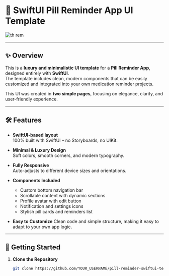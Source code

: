 # 💊 SwiftUI Pill Reminder App UI Template

![th rem](https://github.com/user-attachments/assets/e604688c-e77e-48bc-8776-7521c371164a)

---

## ✨ Overview

This is a **luxury and minimalistic UI template** for a **Pill Reminder App**, designed entirely with **SwiftUI**.  
The template includes clean, modern components that can be easily customized and integrated into your own medication reminder projects.

This UI was created in **two simple pages**, focusing on elegance, clarity, and user-friendly experience.

---

## 🛠 Features

- **SwiftUI-based layout**  
  100% built with SwiftUI – no Storyboards, no UIKit.

- **Minimal & Luxury Design**  
  Soft colors, smooth corners, and modern typography.

- **Fully Responsive**  
  Auto-adjusts to different device sizes and orientations.

- **Components Included**
  - Custom bottom navigation bar
  - Scrollable content with dynamic sections
  - Profile avatar with edit button
  - Notification and settings icons
  - Stylish pill cards and reminders list

- **Easy to Customize**
  Clean code and simple structure, making it easy to adapt to your own app logic.

---

## 🚀 Getting Started

1. **Clone the Repository**

   ```bash
   git clone https://github.com/YOUR_USERNAME/pill-reminder-swiftui-template.git
   ```
